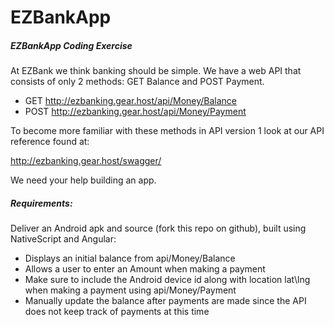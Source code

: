 # EZBankApp

##### EZBankApp Coding Exercise

At EZBank we think banking should be simple.  We have a web API that consists of only 2 methods: GET Balance and POST Payment.

-  GET http://ezbanking.gear.host/api/Money/Balance
- POST http://ezbanking.gear.host/api/Money/Payment

To become more familiar with these methods in API version 1 look at our API reference found at:

http://ezbanking.gear.host/swagger/

We need your help building an app.

##### Requirements:

Deliver an Android apk and source (fork this repo on github), built using NativeScript and Angular:

- Displays an initial balance from api/Money/Balance
- Allows a user to enter an Amount when making a payment
- Make sure to include the Android device id along with location lat\lng when making a payment using api/Money/Payment
- Manually update the balance after payments are made since the API does not keep track of payments at this time